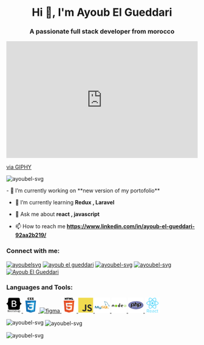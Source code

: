<h1 align="center">Hi 👋, I'm Ayoub El Gueddari</h1>
<h3 align="center">A passionate full stack developer from morocco</h3>
<div style="width:100%;height:0;padding-bottom:61%;position:relative;"><iframe src="https://giphy.com/embed/1afuwyOsr5E8X9CuRV" width="100%" height="100%" style="position:absolute" frameBorder="0" class="giphy-embed" allowFullScreen></iframe></div><p><a href="https://giphy.com/gifs/BoschRexrothGlobal-boschrexroth-ctrlx-ctrlxautomation-1afuwyOsr5E8X9CuRV">via GIPHY</a></p>
<p align="left">
<img src="https://komarev.com/ghpvc/?username=ayoubel-svg&label=Profile%20views&color=0e75b6&style=flat" alt="ayoubel-svg" />
 </p>
- 🔭 I’m currently working on **new version of my portofolio**

- 🌱 I’m currently learning **Redux , Laravel**

- 💬 Ask me about **react , javascript**

- 📫 How to reach me **https://www.linkedin.com/in/ayoub-el-gueddari-92aa2b219/**

<h3 align="left">Connect with me:</h3>
<p align="left">
<a href="https://dev.to/ayoubelsvg" target="blank"><img align="center" src="https://raw.githubusercontent.com/rahuldkjain/github-profile-readme-generator/master/src/images/icons/Social/devto.svg" alt="ayoubelsvg" height="30" width="40" /></a>
<a href="https://linkedin.com/in/ayoub el gueddari" target="blank"><img align="center" src="https://raw.githubusercontent.com/rahuldkjain/github-profile-readme-generator/master/src/images/icons/Social/linked-in-alt.svg" alt="ayoub el gueddari" height="30" width="40" /></a>
<a href="https://codesandbox.com/ayoubel-svg" target="blank"><img align="center" src="https://raw.githubusercontent.com/rahuldkjain/github-profile-readme-generator/master/src/images/icons/Social/codesandbox.svg" alt="ayoubel-svg" height="30" width="40" /></a>
<a href="https://www.leetcode.com/ayoubel-svg" target="blank"><img align="center" src="https://raw.githubusercontent.com/rahuldkjain/github-profile-readme-generator/master/src/images/icons/Social/leet-code.svg" alt="ayoubel-svg" height="30" width="40" /></a>
<a href="https://discord.gg/Ayoub El Gueddari" target="blank"><img align="center" src="https://raw.githubusercontent.com/rahuldkjain/github-profile-readme-generator/master/src/images/icons/Social/discord.svg" alt="Ayoub El Gueddari" height="30" width="40" /></a>
</p>

<h3 align="left">Languages and Tools:</h3>
<p align="left"> <a href="https://getbootstrap.com" target="_blank" rel="noreferrer"> <img src="https://raw.githubusercontent.com/devicons/devicon/master/icons/bootstrap/bootstrap-plain-wordmark.svg" alt="bootstrap" width="40" height="40"/> </a> <a href="https://www.w3schools.com/css/" target="_blank" rel="noreferrer"> <img src="https://raw.githubusercontent.com/devicons/devicon/master/icons/css3/css3-original-wordmark.svg" alt="css3" width="40" height="40"/> </a> <a href="https://www.figma.com/" target="_blank" rel="noreferrer"> <img src="https://www.vectorlogo.zone/logos/figma/figma-icon.svg" alt="figma" width="40" height="40"/> </a> <a href="https://www.w3.org/html/" target="_blank" rel="noreferrer"> <img src="https://raw.githubusercontent.com/devicons/devicon/master/icons/html5/html5-original-wordmark.svg" alt="html5" width="40" height="40"/> </a> <a href="https://developer.mozilla.org/en-US/docs/Web/JavaScript" target="_blank" rel="noreferrer"> <img src="https://raw.githubusercontent.com/devicons/devicon/master/icons/javascript/javascript-original.svg" alt="javascript" width="40" height="40"/> </a> <a href="https://www.mysql.com/" target="_blank" rel="noreferrer"> <img src="https://raw.githubusercontent.com/devicons/devicon/master/icons/mysql/mysql-original-wordmark.svg" alt="mysql" width="40" height="40"/> </a> <a href="https://nodejs.org" target="_blank" rel="noreferrer"> <img src="https://raw.githubusercontent.com/devicons/devicon/master/icons/nodejs/nodejs-original-wordmark.svg" alt="nodejs" width="40" height="40"/> </a> <a href="https://www.php.net" target="_blank" rel="noreferrer"> <img src="https://raw.githubusercontent.com/devicons/devicon/master/icons/php/php-original.svg" alt="php" width="40" height="40"/> </a> <a href="https://reactjs.org/" target="_blank" rel="noreferrer"> <img src="https://raw.githubusercontent.com/devicons/devicon/master/icons/react/react-original-wordmark.svg" alt="react" width="40" height="40"/> </a> </p>

<p><img align="left" src="https://github-readme-stats.vercel.app/api/top-langs?username=ayoubel-svg&show_icons=true&locale=en&layout=compact" alt="ayoubel-svg" /></p>

<p>&nbsp;<img align="center" src="https://github-readme-stats.vercel.app/api?username=ayoubel-svg&show_icons=true&locale=en" alt="ayoubel-svg" /></p>

<p><img align="center" src="https://github-readme-streak-stats.herokuapp.com/?user=ayoubel-svg&" alt="ayoubel-svg" /></p>
